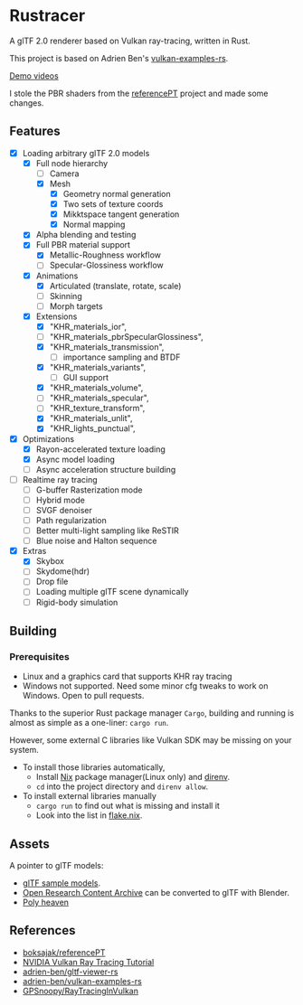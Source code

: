 # Rustracer

A glTF 2.0 renderer based on Vulkan ray-tracing, written in Rust.

This project is based on Adrien Ben's [vulkan-examples-rs](https://github.com/adrien-ben/vulkan-examples-rs).

[Demo videos]()

I stole the PBR shaders from the [referencePT](https://github.com/boksajak/referencePT) project and made some changes.

## Features
* [x] Loading arbitrary glTF 2.0 models
  * [x] Full node hierarchy
    * [ ] Camera
    * [x] Mesh
      * [x] Geometry normal generation
      * [x] Two sets of texture coords
      * [x] Mikktspace tangent generation
      * [x] Normal mapping
      
  * [x] Alpha blending and testing
  * [x] Full PBR material support
    * [x] Metallic-Roughness workflow
    * [ ] Specular-Glossiness workflow
  * [x] Animations
    * [x] Articulated (translate, rotate, scale)
    * [ ] Skinning
    * [ ] Morph targets
  * [x] Extensions
      * [x] "KHR_materials_ior",
      * [ ] "KHR_materials_pbrSpecularGlossiness",
      * [x] "KHR_materials_transmission",
        * [ ] importance sampling and BTDF 
      * [x] "KHR_materials_variants",
        * [ ] GUI support
      * [x] "KHR_materials_volume",
      * [ ] "KHR_materials_specular",
      * [ ] "KHR_texture_transform",
      * [x] "KHR_materials_unlit",
      * [x] "KHR_lights_punctual",
* [x] Optimizations
  * [x] Rayon-accelerated texture loading
  * [x] Async model loading
  * [ ] Async acceleration structure building

* [ ] Realtime ray tracing 
  * [ ] G-buffer Rasterization mode
  * [ ] Hybrid mode
  * [ ] SVGF denoiser
  * [ ] Path regularization
  * [ ] Better multi-light sampling like ReSTIR
  * [ ] Blue noise and Halton sequence
  
* [x] Extras
  * [x] Skybox
  * [ ] Skydome(hdr)
  * [ ] Drop file
  * [ ] Loading multiple glTF scene dynamically
  * [ ] Rigid-body simulation
    
## Building
### Prerequisites
- Linux and a graphics card that supports KHR ray tracing
- Windows not supported. Need some minor cfg tweaks to work on Windows. Open to pull requests.


Thanks to the superior Rust package manager `Cargo`, building and running is almost as simple as a one-liner: `cargo run`. 

However, some external C libraries like Vulkan SDK may be missing on your system. 
- To install those libraries automatically,
  - Install [Nix](https://nixos.org/download.html) package manager(Linux only) and [direnv](https://direnv.net). 
  - `cd` into the project directory and `direnv allow`.
- To install external libraries manually
  - `cargo run` to find out what is missing and install it
  - Look into the list in [flake.nix](flake.nix).
  
## Assets
A pointer to glTF models: 
- [glTF sample models](https://github.com/KhronosGroup/glTF-Sample-Models).
- [Open Research Content Archive](https://developer.nvidia.com/orca) can be converted to glTF with Blender.
- [Poly heaven](https://polyhaven.com)

## References
- [boksajak/referencePT](https://github.com/boksajak/referencePT)
- [NVIDIA Vulkan Ray Tracing Tutorial](https://nvpro-samples.github.io/vk_raytracing_tutorial_KHR/)
- [adrien-ben/gltf-viewer-rs](https://github.com/adrien-ben/gltf-viewer-rs)
- [adrien-ben/vulkan-examples-rs](https://github.com/adrien-ben/vulkan-examples-rs)
- [GPSnoopy/RayTracingInVulkan](https://github.com/GPSnoopy/RayTracingInVulkan)
